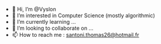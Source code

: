 - 👋 Hi, I’m @Vyslon
- 👀 I’m interested in Computer Science (mostly algorithmic)
- 🌱 I’m currently learning ...
- 💞️ I’m looking to collaborate on ...
- 📫 How to reach me : santoni.thomas26@hotmail.fr

<!---
Vyslon/Vyslon is a ✨ special ✨ repository because its `README.md` (this file) appears on your GitHub profile.
You can click the Preview link to take a look at your changes.
--->
